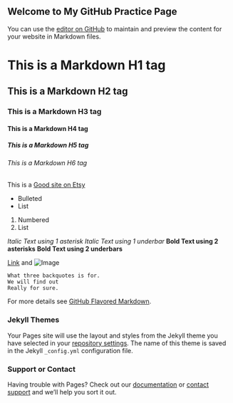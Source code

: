## Welcome to My GitHub Practice Page

You can use the [editor on GitHub](https://github.com/CharlieDaw/CharlieDaw.github.io/edit/master/index.md) to maintain and preview the content for your website in Markdown files.

# This is a Markdown H1 tag
## This is a Markdown H2 tag
### This is a Markdown H3 tag
#### This is a Markdown H4 tag
##### This is a Markdown H5 tag
###### This is a Markdown H6 tag

This is a [Good site on Etsy](https://www.etsy.com/market/its_5_oclock_somewhere)

- Bulleted
- List

1. Numbered
2. List

*Italic Text using 1 asterisk*
_Italic Text using 1 underbar_
**Bold Text using 2 asterisks**
__Bold Text using 2 underbars__

[Link](url) and ![Image](src)

```I'm not really sure
What three backquotes is for.
We will find out
Really for sure.
```

For more details see [GitHub Flavored Markdown](https://guides.github.com/features/mastering-markdown/).

### Jekyll Themes

Your Pages site will use the layout and styles from the Jekyll theme you have selected in your [repository settings](https://github.com/CharlieDaw/CharlieDaw.github.io/settings). The name of this theme is saved in the Jekyll `_config.yml` configuration file.

### Support or Contact

Having trouble with Pages? Check out our [documentation](https://help.github.com/categories/github-pages-basics/) or [contact support](https://github.com/contact) and we’ll help you sort it out.
